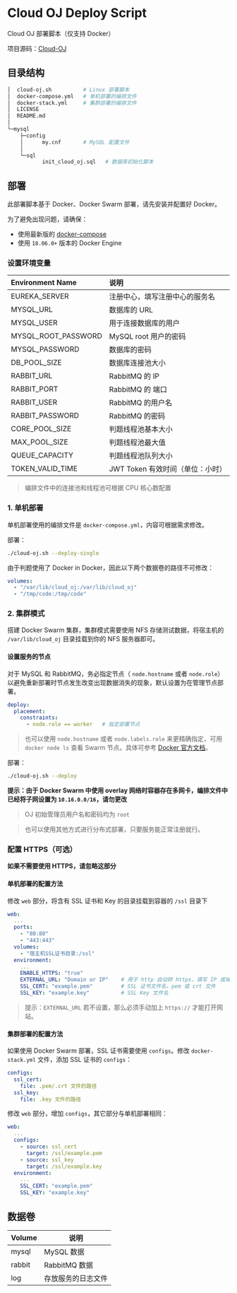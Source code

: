 # Cloud OJ Deploy Script

Cloud OJ 部署脚本（仅支持 Docker）

项目源码：[Cloud-OJ](https://github.com/imcloudfloating/Cloud-OJ)

## 目录结构

```bash
│  cloud-oj.sh          # Linux 部署脚本
│  docker-compose.yml   # 单机部署的编排文件
│  docker-stack.yml     # 集群部署的编排文件
│  LICENSE
│  README.md
│
└─mysql
    ├─config
    │      my.cnf       # MySQL 配置文件
    │
    └─sql
           init_cloud_oj.sql   # 数据库初始化脚本
```

## 部署

此部署脚本基于 Docker、Docker Swarm 部署，请先安装并配置好 Docker。

为了避免出现问题，请确保：

- 使用最新版的 [docker-compose](https://github.com/docker/compose/releases/)
- 使用 `18.06.0+` 版本的 Docker Engine

### 设置环境变量

| Environment Name    | 说明
| :------------------ | :------------------------------
| EUREKA_SERVER       | 注册中心，填写注册中心的服务名
| MYSQL_URL           | 数据库的 URL
| MYSQL_USER          | 用于连接数据库的用户
| MYSQL_ROOT_PASSWORD | MySQL root 用户的密码
| MYSQL_PASSWORD      | 数据库的密码
| DB_POOL_SIZE        | 数据库连接池大小
| RABBIT_URL          | RabbitMQ 的 IP
| RABBIT_PORT         | RabbitMQ 的 端口
| RABBIT_USER         | RabbitMQ 的用户名
| RABBIT_PASSWORD     | RabbitMQ 的密码
| CORE_POOL_SIZE      | 判题线程池基本大小
| MAX_POOL_SIZE       | 判题线程池最大值
| QUEUE_CAPACITY      | 判题线程池队列大小
| TOKEN_VALID_TIME    | JWT Token 有效时间（单位：小时）

> 编排文件中的连接池和线程池可根据 CPU 核心数配置

### 1. 单机部署

单机部署使用的编排文件是 `docker-compose.yml`，内容可根据需求修改。

部署：

```bash
./cloud-oj.sh --deploy-single
```

由于判题使用了 Docker in Docker，因此以下两个数据卷的路径不可修改：

```yaml
volumes:
  - "/var/lib/cloud_oj:/var/lib/cloud_oj"
  - "/tmp/code:/tmp/code"
```

### 2. 集群模式

搭建 Docker Swarm 集群，集群模式需要使用 NFS 存储测试数据，将宿主机的 `/var/lib/cloud_oj` 目录挂载到你的 NFS 服务器即可。

#### 设置服务的节点

对于 MySQL 和 RabbitMQ，务必指定节点（ `node.hostname` 或者 `node.role`）以避免重新部署时节点发生改变出现数据消失的现象，默认设置为在管理节点部署。

```yaml
deploy:
  placement:
    constraints:
      - node.role == worker   # 指定部署节点
```

> 也可以使用 `node.hostname` 或者 `node.labels.role` 来更精确指定，可用 `docker node ls` 查看 Swarm 节点。具体可参考 [Docker 官方文档](https://docs.docker.com/compose/compose-file/#placement)。

部署：

```bash
./cloud-oj.sh --deploy
```

**提示：由于 Docker Swarm 中使用 overlay 网络时容器存在多网卡，编排文件中已经将子网设置为 `10.16.0.0/16`，请勿更改**

> OJ 初始管理员用户名和密码均为 `root`

> 也可以使用其他方式进行分布式部署，只要服务能正常注册就行。

### 配置 HTTPS（可选）

**如果不需要使用 HTTPS，请忽略这部分**

#### 单机部署的配置方法

修改 `web` 部分，将含有 SSL 证书和 Key 的目录挂载到容器的 `/ssl` 目录下

```yaml
web:
  ...
  ports: 
    - "80:80"
    - "443:443"
  volumes:
    - "宿主机SSL证书目录:/ssl"
  environment:
    ...
    ENABLE_HTTPS: "true"
    EXTERNAL_URL: "Domain or IP"    # 用于 http 自动转 https，填写 IP 或域名
    SSL_CERT: "example.pem"         # SSL 证书文件名，pem 或 crt 文件
    SSL_KEY: "example.key"          # SSL Key 文件名
```

> 提示：`EXTERNAL_URL` 若不设置，那么必须手动加上 `https://` 才能打开网站。

#### 集群部署的配置方法

如果使用 Docker Swarm 部署，SSL 证书需要使用 `configs`。修改 `docker-stack.yml` 文件，添加 SSL 证书的 `configs`：

```yaml
configs:
  ssl_cert:
    file: .pem/.crt 文件的路径
  ssl_key:
    file: .key 文件的路径
```

修改 `web` 部分，增加 `configs`，其它部分与单机部署相同：

```yaml
web:
  ...
  configs:
    - source: ssl_cert
      target: /ssl/example.pem
    - source: ssl_key
      target: /ssl/example.key
  environment:
    ...
    SSL_CERT: "example.pem"
    SSL_KEY: "example.key"
```

## 数据卷

| Volume    | 说明
| --------- | ----------------------------------
| mysql     | MySQL 数据
| rabbit    | RabbitMQ 数据
| log       | 存放服务的日志文件
